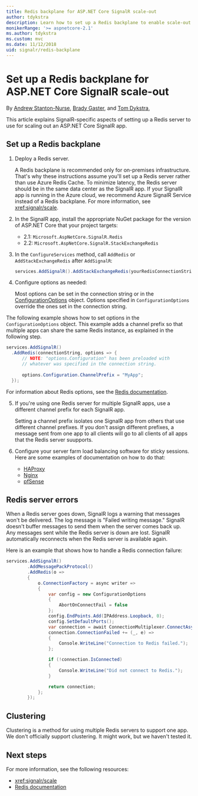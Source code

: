 ```yaml
---
title: Redis backplane for ASP.NET Core SignalR scale-out
author: tdykstra
description: Learn how to set up a Redis backplane to enable scale-out for an ASP.NET Core SignalR app.
monikerRange: '>= aspnetcore-2.1'
ms.author: tdykstra
ms.custom: mvc
ms.date: 11/12/2018
uid: signalr/redis-backplane
---
```


# Set up a Redis backplane for ASP.NET Core SignalR scale-out

By [Andrew Stanton-Nurse](https://twitter.com/anurse), [Brady Gaster](https://twitter.com/bradygaster), and [Tom Dykstra](https://github.com/tdykstra),

This article explains SignalR-specific aspects of setting up a Redis server to use for scaling out an ASP.NET Core SignalR app.

## Set up a Redis backplane

1. Deploy a Redis server.

   A Redis backplane is recommended only for on-premises infrastructure. That's why these instructions assume you'll set up a Redis server rather than use Azure Redis Cache. To minimize latency, the Redis server should be in the same data center as the SignalR app. If your SignalR app is running in the Azure cloud, we recommend Azure SignalR Service instead of a Redis backplane. For more information, see <xref:signalr/scale>.

2. In the SignalR app, install the appropriate NuGet package for the version of ASP.NET Core that your project targets:

   * 2.1: `Microsoft.AspNetCore.SignalR.Redis`
   * 2.2: `Microsoft.AspNetCore.SignalR.StackExchangeRedis`
 
3. In the `ConfigureServices` method, call `AddRedis` or `AddStackExchangeRedis` after `AddSignalR`:

   ```csharp
   services.AddSignalR().AddStackExchangeRedis(yourRedisConnectionString);
   ```

4. Configure options as needed:
 
   Most options can be set in the connection string or in the [ConfigurationOptions](https://stackexchange.github.io/StackExchange.Redis/Configuration#configuration-options) object. Options specified in `ConfigurationOptions` override the ones set in the connection string. 

  The following example shows how to set options in the `ConfigurationOptions` object. This example adds a channel prefix so that multiple apps can share the same Redis instance, as explained in the following step.

   ```csharp
   services.AddSignalR()
     .AddRedis(connectionString, options => {
         // NOTE: "options.Configuration" has been preloaded with 
         // whatever was specified in the connection string.
      
         options.Configuration.ChannelPrefix = "MyApp";
     });
   ```

   For information about Redis options, see the [Redis documentation](https://redis.io/documentation).

5. If you're using one Redis server for multiple SignalR apps, use a different channel prefix for each SignalR app.

   Setting a channel prefix isolates one SignalR app from others that use different channel prefixes. If you don't assign different prefixes, a message sent from one app to all clients will go to all clients of all apps that the Redis server suupports.

6. Configure your server farm load balancing software for sticky sessions. Here are some examples of documentation on how to do that:

   * [HAProxy](https://www.haproxy.com/blog/load-balancing-affinity-persistence-sticky-sessions-what-you-need-to-know/)
   * [Nginx](https://docs.nginx.com/nginx/admin-guide/load-balancer/http-load-balancer/#sticky)
   * [pfSense](https://www.netgate.com/docs/pfsense/loadbalancing/inbound-load-balancing.html#sticky-connections)

## Redis server errors

When a Redis server goes down, SignalR logs a warning that messages won't be delivered. The log message is "Failed writing message." SignalR doesn't buffer messages to send them when the server comes back up. Any messages sent while the Redis server is down are lost. SignalR automatically reconnects when the Redis server is available again.

Here is an example that shows how to handle a Redis connection failure: 

```csharp
services.AddSignalR()
        .AddMessagePackProtocol()
        .AddRedis(o =>
        {
            o.ConnectionFactory = async writer =>
            {
                var config = new ConfigurationOptions
                {
                    AbortOnConnectFail = false
                };
                config.EndPoints.Add(IPAddress.Loopback, 0);
                config.SetDefaultPorts();
                var connection = await ConnectionMultiplexer.ConnectAsync(config, writer);
                connection.ConnectionFailed += (_, e) =>
                {
                    Console.WriteLine("Connection to Redis failed.");
                };

                if (!connection.IsConnected)
                {
                    Console.WriteLine("Did not connect to Redis.");
                }

                return connection;
            };
        });
```

## Clustering

Clustering is a method for using multiple Redis servers to support one app. We don't officially support clustering. It might work, but we haven't tested it.

## Next steps

For more information, see the following resources:

* <xref:signalr/scale>
* [Redis documentation](https://redis.io/documentation)

